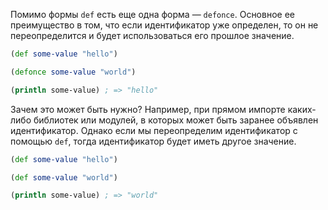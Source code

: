 Помимо формы `def` есть еще одна форма — `defonce`. Основное ее преимущество в том, что если идентификатор уже определен, то он не переопределится и будет использоваться его прошлое значение.

```clojure
(def some-value "hello")

(defonce some-value "world")

(println some-value) ; => "hello"
```

Зачем это может быть нужно? Например, при прямом импорте каких-либо библиотек или модулей, в которых может быть заранее объявлен идентификатор. Однако если мы переопределим идентификатор с помощью `def`, тогда идентификатор будет иметь другое значение.

```clojure
(def some-value "hello")

(def some-value "world")

(println some-value) ; => "world"
```
